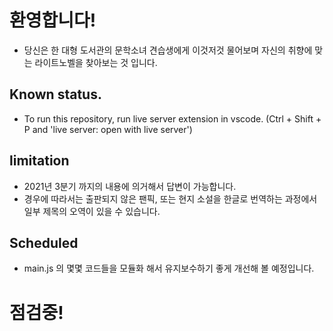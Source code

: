 # 환영합니다!
- 당신은 한 대형 도서관의 문학소녀 견습생에게 이것저것 물어보며 자신의 취향에 맞는 라이트노벨을 찾아보는 것 입니다.

##  Known status.
- To run this repository, run live server extension in vscode.
(Ctrl + Shift + P and 'live server: open with live server')

## limitation
- 2021년 3분기 까지의 내용에 의거해서 답변이 가능합니다.
- 경우에 따라서는 출판되지 않은 팬픽, 또는 현지 소설을 한글로 번역하는 과정에서 일부 제목의 오역이 있을 수 있습니다.

## Scheduled
- main.js 의 몇몇 코드들을 모듈화 해서 유지보수하기 좋게 개선해 볼 예정입니다.

# 점검중!